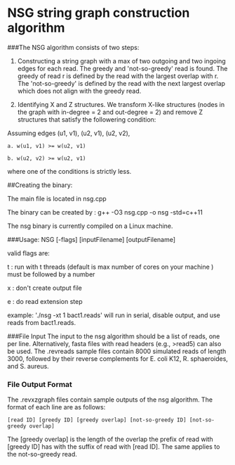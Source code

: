 # NSG string graph construction algorithm

###The NSG algorithm consists of two steps:

1. Constructing a string graph with a max of two outgoing and two ingoing edges for each read. The greedy and 'not-so-greedy' read is found. The greedy of read r is defined by the read with the largest overlap with r. The 'not-so-greedy' is defined by the read with the next largest overlap which does not align with the greedy read. 

2. Identifying X and Z structures. We transform X-like structures (nodes in the graph with in-degree = 2 and out-degree = 2) and remove Z structures that satisfy the followering condition:

Assuming edges (u1, v1), (u2, v1), (u2, v2),

	a. w(u1, v1) >= w(u2, v1) 

	b. w(u2, v2) >= w(u2, v1)

where one of the conditions is strictly less. 

##Creating the binary: 

The main file is located in nsg.cpp

The binary can be created by :  g++ -O3 nsg.cpp -o nsg -std=c++11

The nsg binary is currently compiled on a Linux machine.

###Usage: NSG [-flags] [inputFilename] [outputFilename]

valid flags are:

   t : run with t threads (default is max number of cores on your machine )
       must be followed by a number 

   x : don't create output file

   e : do read extension step

example: './nsg -xt 1 bact1.reads' will run in serial, disable output, and use reads from bact1.reads.

###File Input
The input to the nsg algorithm should be a list of reads, one per line. Alternatively, fasta files with read headers (e.g., >read5) can also be used. The .revreads sample files contain 8000 simulated reads of length 3000, followed by their reverse complements for E. coli K12, R. sphaeroides, and S. aureus.



### File Output Format
The .revxzgraph files contain sample outputs of the nsg algorithm. The format of each line are as follows:

	[read ID] [greedy ID] [greedy overlap] [not-so-greedy ID] [not-so-greedy overlap]

The [greedy overlap] is the length of the overlap the prefix of read with [greedy ID] has with the suffix of read with [read ID].
The same applies to the not-so-greedy read. 

